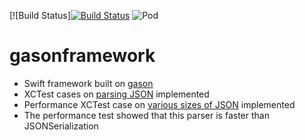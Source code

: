 [![Build Status][![Build Status](https://travis-ci.org/bmkor/gason.svg?branch=master)](https://travis-ci.org/bmkor/gason) ![Pod](https://cocoapod-badges.herokuapp.com/v/gasonframework/badge.png)
# gasonframework

* Swift framework built on [gason](https://github.com/vivkin/gason)
* XCTest cases on [parsing JSON](https://github.com/nst/JSONTestSuite) implemented
* Performance XCTest case on [various sizes of JSON](https://github.com/Newbilius/big_json_import_demo) implemented
* The performance test showed that this parser is faster than JSONSerialization
